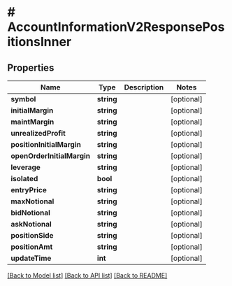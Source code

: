 # # AccountInformationV2ResponsePositionsInner

## Properties

Name | Type | Description | Notes
------------ | ------------- | ------------- | -------------
**symbol** | **string** |  | [optional]
**initialMargin** | **string** |  | [optional]
**maintMargin** | **string** |  | [optional]
**unrealizedProfit** | **string** |  | [optional]
**positionInitialMargin** | **string** |  | [optional]
**openOrderInitialMargin** | **string** |  | [optional]
**leverage** | **string** |  | [optional]
**isolated** | **bool** |  | [optional]
**entryPrice** | **string** |  | [optional]
**maxNotional** | **string** |  | [optional]
**bidNotional** | **string** |  | [optional]
**askNotional** | **string** |  | [optional]
**positionSide** | **string** |  | [optional]
**positionAmt** | **string** |  | [optional]
**updateTime** | **int** |  | [optional]

[[Back to Model list]](../../README.md#models) [[Back to API list]](../../README.md#endpoints) [[Back to README]](../../README.md)
